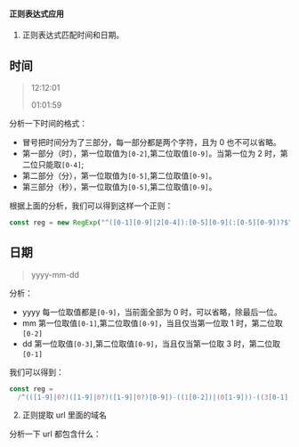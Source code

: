 #### 正则表达式应用

1. 正则表达式匹配时间和日期。

## 时间

> 12:12:01
>
> 01:01:59

分析一下时间的格式：

- 冒号把时间分为了三部分，每一部分都是两个字符，且为 0 也不可以省略。
- 第一部分（时），第一位取值为`[0-2]`,第二位取值`[0-9]`。当第一位为 2 时，第二位只能取`[0-4]`;
- 第二部分（分），第一位取值为`[0-5]`,第二位取值`[0-9]`。
- 第三部分（秒），第一位取值为`[0-5]`,第二位取值`[0-9]`。

根据上面的分析，我们可以得到这样一个正则：

```js
const reg = new RegExp("^([0-1][0-9]|2[0-4]):[0-5][0-9](:[0-5][0-9])?$", "g");
```

## 日期

> yyyy-mm-dd

分析：

- yyyy 每一位取值都是`[0-9]`，当前面全部为 0 时，可以省略，除最后一位。
- mm 第一位取值`[0-1]`,第二位取值`[0-9]`，当且仅当第一位取 1 时，第二位取`[0-2]`
- dd 第一位取值`[0-3]`,第二位取值`[0-9]`，当且仅当第一位取 3 时，第二位取`[0-1]`

我们可以得到：

```js
const reg =
  /^(([1-9]|0?)([1-9]|0?)([1-9]|0?)[0-9])-((1[0-2])|(0[1-9]))-((3[0-1]|0[1-9]|[1-2][0-9]))$/;
```

2. 正则提取 url 里面的域名

>

分析一下 url 都包含什么：
